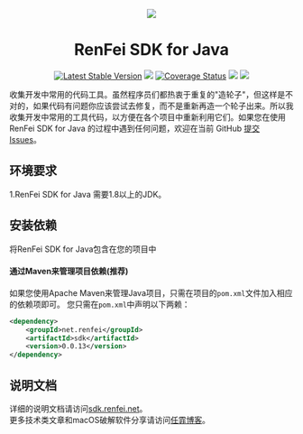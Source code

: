<p align="center">
<a href=" https://www.renfei.net"><img src="https://cdn.renfei.net/images/sdk.renfei.net.jpg"></a>
</p>

<h1 align="center">RenFei SDK for Java</h1>

<p align="center">
<a href="https://search.maven.org/search?q=g:%22net.renfei%22%20AND%20a:%22sdk%22" target="_blank"><img src="https://img.shields.io/maven-central/v/net.renfei/sdk.svg?label=Maven%20Central" alt="Latest Stable Version"/></a>
<a href="https://travis-ci.org/renfei-net/renfei-java-sdk" target="_blank"><img src="https://travis-ci.org/renfei-net/renfei-java-sdk.svg?branch=master"/></a>
<a href='https://coveralls.io/github/renfei-net/renfei-java-sdk?branch=master' target="_blank"><img src='https://coveralls.io/repos/github/renfei-net/renfei-java-sdk/badge.svg?branch=master' alt='Coverage Status' /></a>
<a href="https://codebeat.co/projects/github-com-renfei-net-renfei-java-sdk-master" target="_blank"><img src="https://codebeat.co/badges/f0436930-23f8-4224-9f23-1a29a22d69d1" /></a>
<a href="https://ci.appveyor.com/project/NeilRen/renfei-java-sdk" target="_blank"><img src="https://ci.appveyor.com/api/projects/status/p4mfa2qpy1tbqxj9?svg=true"/></a>
</p>

收集开发中常用的代码工具。虽然程序员们都热衷于重复的"造轮子"，但这样是不对的，如果代码有问题你应该尝试去修复，而不是重新再造一个轮子出来。所以我收集开发中常用的工具代码，以方便在各个项目中重新利用它们。如果您在使用 RenFei SDK for Java 的过程中遇到任何问题，欢迎在当前 GitHub [提交 Issues](https://github.com/NeilRen/renfei-java-sdk/issues/new)。

## 环境要求
1.RenFei SDK for Java 需要1.8以上的JDK。

## 安装依赖
将RenFei SDK for Java包含在您的项目中
#### 通过Maven来管理项目依赖(推荐)
如果您使用Apache Maven来管理Java项目，只需在项目的`pom.xml`文件加入相应的依赖项即可。
您只需在`pom.xml`中声明以下两赖：
```xml
<dependency>
    <groupId>net.renfei</groupId>
    <artifactId>sdk</artifactId>
    <version>0.0.13</version>
</dependency>
```
## 说明文档
详细的说明文档请访问<a href="https://sdk.renfei.net" target="_blank">sdk.renfei.net</a>。  
更多技术类文章和macOS破解软件分享请访问<a href="https://www.renfei.net" target="_blank">任霏博客</a>。
